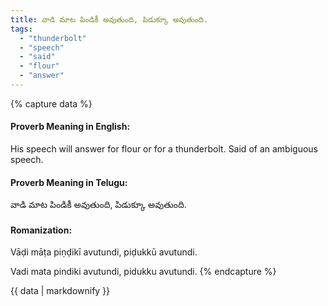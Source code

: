 ```yaml
---
title: వాడి మాట పిండికీ అవుతుంది, పిడుక్కూ అవుతుంది.
tags:
  - "thunderbolt"
  - "speech"
  - "said"
  - "flour"
  - "answer"
---
```


{% capture data %}
#### Proverb Meaning in English:
His speech will answer for flour or for a thunderbolt.
Said of an ambiguous speech.

#### Proverb Meaning in Telugu:
వాడి మాట పిండికీ అవుతుంది, పిడుక్కూ అవుతుంది.

#### Romanization:
Vāḍi māṭa piṇḍikī avutundi, piḍukkū avutundi.

Vadi mata pindiki avutundi, pidukku avutundi.
{% endcapture %}

{{ data | markdownify }}

